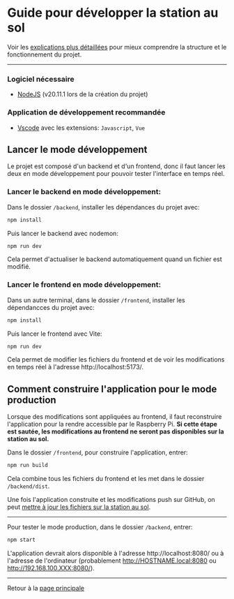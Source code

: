 # Guide pour développer la station au sol

Voir les [explications plus détaillées](../explications.md) pour mieux comprendre la structure et le fonctionnement du projet.

---

### Logiciel nécessaire

- [NodeJS](https://nodejs.org/en/) (v20.11.1 lors de la création du projet)

### Application de développement recommandée

- [Vscode](https://code.visualstudio.com) avec les extensions: `Javascript`, `Vue`

## Lancer le mode développement

Le projet est composé d'un backend et d'un frontend, donc il faut lancer les deux en mode développement pour pouvoir tester l'interface en temps réel.

### Lancer le backend en mode développement:

Dans le dossier `/backend`, installer les dépendances du projet avec:

```bash
npm install
```

Puis lancer le backend avec nodemon:

```bash
npm run dev
```

Cela permet d'actualiser le backend automatiquement quand un fichier est modifié.

### Lancer le frontend en mode développement:

Dans un autre terminal, dans le dossier `/frontend`, installer les dépendancces du projet avec:

```bash
npm install
```

Puis lancer le frontend avec Vite:

```bash
npm run dev
```

Cela permet de modifier les fichiers du frontend et de voir les modifications en temps réel à l'adresse http://localhost:5173/.

## Comment construire l'application pour le mode production

Lorsque des modifications sont appliquées au frontend, il faut reconstruire l'application pour la rendre accessible par le Raspberry Pi. **Si cette étape est sautée, les modifications au frontend ne seront pas disponibles sur la station au sol.**

Dans le dossier `/frontend`, pour construire l'application, entrer:

```bash
npm run build
```

Cela combine tous les fichiers du frontend et les met dans le dossier `/backend/dist`.

Une fois l'application construite et les modifications push sur GitHub, on peut [mettre à jour les fichiers sur la station au sol](../raspi-config/raspi-config-update.md).

---

Pour tester le mode production, dans le dossier `/backend`, entrer:

```bash
npm start
```

L'application devrait alors disponible à l'adresse http://localhost:8080/ ou à l'adresse de l'ordinateur (probablement http://HOSTNAME.local:8080 ou http://192.168.100.XXX:8080/).

---

Retour à la [page principale](../../README.md)
